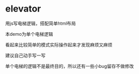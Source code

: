 # elevator
用js写电梯逻辑，搭配简单html布局

本demo为单个电梯逻辑

看起来比较简单的模式实际操作起来才发现麻烦又麻烦

建议自己动手写一写

单个电梯的逻辑不是最终目的，所以还有一些小bug留存不做修改